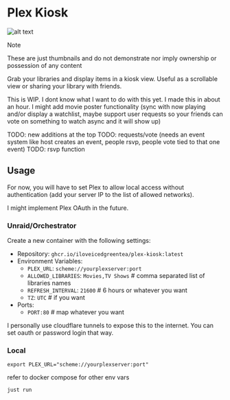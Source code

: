 # Plex Kiosk

![alt text](image.png)

> [!NOTE]  
> These are just thumbnails and do not demonstrate nor imply ownership or possession of any content

Grab your libraries and display items in a kiosk view. Useful as a scrollable view or sharing your library with friends.

This is WIP. I dont know what I want to do with this yet. I made this in about an hour. I might add movie poster functionality (sync with now playing and/or display a watchlist, maybe support user requests so your friends can vote on something to watch async and it will show up)

TODO: new additions at the top
TODO: requests/vote (needs an event system like host creates an event, people rsvp, people vote tied to that one event)
TODO: rsvp function


## Usage

For now, you will have to set Plex to allow local access without authentication (add your server IP to the list of allowed networks).

I might implement Plex OAuth in the future.

### Unraid/Orchestrator

Create a new container with the following settings:

- Repository: `ghcr.io/iloveicedgreentea/plex-kiosk:latest`
- Environment Variables:
  - `PLEX_URL`: `scheme://yourplexserver:port`
  - `ALLOWED_LIBRARIES`: `Movies,TV Shows` # comma separated list of libraries names
  - `REFRESH_INTERVAL`: `21600` # 6 hours or whatever you want
  - `TZ`: `UTC` # if you want
- Ports:
    - `PORT:80` # map whatever you want

I personally use cloudflare tunnels to expose this to the internet. You can set oauth or password login that way.

### Local

`export PLEX_URL="scheme://yourplexserver:port"`

refer to docker compose for other env vars

`just run`